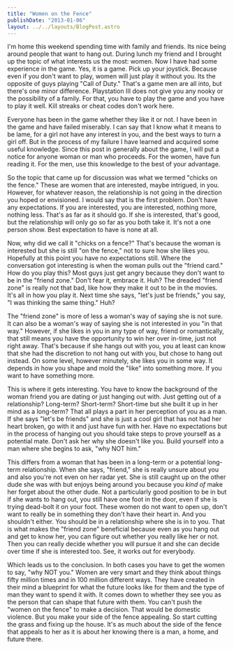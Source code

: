```yaml
---
title: "Women on the Fence"
publishDate: "2013-01-06"
layout: ../../layouts/BlogPost.astro
---
```


I'm home this weekend spending time with family and friends. Its nice being around people that want to hang out. During lunch my friend and I brought up the topic of what interests us the most: women. Now I have had some experience in the game. Yes, it is a game. Pick up your joystick. Because even if you don't want to play, women will just play it without you. Its the opposite of guys playing "Call of Duty." That's a game men are all into, but there's one minor difference. Playstation III does not give you any nooky or the possibility of a family. For that, you have to play the game and you have to play it well. Kill streaks or cheat codes don't work here.

Everyone has been in the game whether they like it or not. I have been in the game and have failed miserably. I can say that I know what it means to be lame, for a girl not have any interest in you, and the best ways to turn a girl off. But in the process of my failure I have learned and acquired some useful knowledge. Since this post in generally about the game, I will put a notice for anyone woman or man who proceeds. For the women, have fun reading it. For the men, use this knowledge to the best of your advantage.

So the topic that came up for discussion was what we termed "chicks on the fence." These are women that are interested, maybe intrigued, in you. However, for whatever reason, the relationship is not going in the direction you hoped or envisioned. I would say that is the first problem. Don't have any expectations. If you are interested, you are interested, nothing more, nothing less. That's as far as it should go. If she is interested, that's good, but the relationship will only go so far as you both take it. It's not a one person show. Best expectation to have is none at all.

Now, why did we call it "chicks on a fence?" That's because the woman is interested but she is still "on the fence," not to sure how she likes you. Hopefully at this point you have no expectations still. Where the conversation got interesting is when the woman pulls out the "friend card." How do you play this? Most guys just get angry because they don't want to be in the "friend zone." Don't fear it, embrace it. Huh? The dreaded "friend zone" is really not that bad, like how they make it out to be in the movies. It's all in how you play it. Next time she says, "let's just be friends," you say, "I was thinking the same thing." Huh?

The "friend zone" is more of less a woman's way of saying she is not sure. It can also be a woman's way of saying she is not interested in you "in that way." However, if she likes in you in any type of way, friend or romantically, that still means you have the opportunity to win her over in-time, just not right away. That's because if she hangs out with you, you at least can know that she had the discretion to not hang out with you, but chose to hang out instead. On some level, however minutely, she likes you in some way. It depends in how you shape and mold the "like" into something more. If you want to have something more.

This is where it gets interesting. You have to know the background of the woman friend you are dating or just hanging out with. Just getting out of a relationship? Long-term? Short-term? Short-time but she built it up in her mind as a long-term? That all plays a part in her perception of you as a man. If she says "let's be friends" and she is just a cool girl that has not had her heart broken, go with it and just have fun with her. Have no expectations but in the process of hanging out you should take steps to prove yourself as a potential mate. Don't ask her why she doesn't like you. Build yourself into a man where she begins to ask, "why NOT him."

This differs from a woman that has been in a long-term or a potential long-term relationship. When she says, "friend," she is really unsure about you and also you're not even on her radar yet. She is still caught up on the other dude she was with but enjoys being around you because you _kind of_ make her forget about the other dude. Not a particularly good position to be in but if she wants to hang out, you still have one foot in the door, even if she is trying dead-bolt it on your foot. These women do not want to open up, don't want to really be in something they don't have their heart in. And you shouldn't either. You should be in a relationship where she is in to you. That is what makes the "friend zone" beneficial because even as you hang out and get to know her, you can figure out whether you really like her or not.  Then you can really decide whether you will pursue it and she can decide over time if she is interested too. See, it works out for everybody.

Which leads us to the conclusion. In both cases you have to get the women to say, "why NOT you." Women are very smart and they think about things fifty million times and in 100 million different ways. They have created in their mind a blueprint for what the future looks like for them and the type of man they want to spend it with. It comes down to whether they see you as the person that can shape that future with them. You can't push the "women on the fence" to make a decision. That would be domestic violence. But you make your side of the fence appealing. So start cutting the grass and fixing up the house. It's as much about the side of the fence that appeals to her as it is about her knowing there is a man, a home, and future there.

